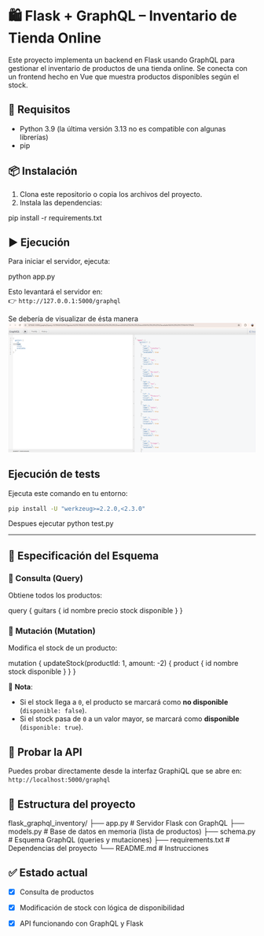 # 🛍️ Flask + GraphQL – Inventario de Tienda Online

Este proyecto implementa un backend en Flask usando GraphQL para gestionar el inventario de productos de una tienda online. Se conecta con un frontend hecho en Vue que muestra productos disponibles según el stock.



## 🚀 Requisitos

- Python 3.9 (la última versión 3.13 no es compatible con algunas librerías)
- pip



## 📦 Instalación

1. Clona este repositorio o copia los archivos del proyecto.
2. Instala las dependencias:


pip install -r requirements.txt




## ▶️ Ejecución

Para iniciar el servidor, ejecuta:


python app.py


Esto levantará el servidor en:  
👉 `http://127.0.0.1:5000/graphql`

Se debería de visualizar de ésta manera
![foto](./img/resultado.png)

## Ejecución de tests
Ejecuta este comando en tu entorno:

```bash
pip install -U "werkzeug>=2.2.0,<2.3.0"
```

Despues ejecutar python test.py

---

## 📌 Especificación del Esquema

### 📍 Consulta (Query)

Obtiene todos los productos:

query {
  guitars {
    id
    nombre
    precio
    stock
    disponible
  }
}




### 🔧 Mutación (Mutation)

Modifica el stock de un producto:

mutation {
  updateStock(productId: 1, amount: -2) {
    product {
      id
      nombre
      stock
      disponible
    }
  }
}


📌 **Nota**:
- Si el stock llega a `0`, el producto se marcará como **no disponible** (`disponible: false`).
- Si el stock pasa de `0` a un valor mayor, se marcará como **disponible** (`disponible: true`).



## 🧪 Probar la API

Puedes probar directamente desde la interfaz GraphiQL que se abre en:  
`http://localhost:5000/graphql`



## 📁 Estructura del proyecto


flask_graphql_inventory/
├── app.py               # Servidor Flask con GraphQL
├── models.py            # Base de datos en memoria (lista de productos)
├── schema.py            # Esquema GraphQL (queries y mutaciones)
├── requirements.txt     # Dependencias del proyecto
└── README.md            # Instrucciones




## ✅ Estado actual

- [x] Consulta de productos
- [x] Modificación de stock con lógica de disponibilidad
- [x] API funcionando con GraphQL y Flask



